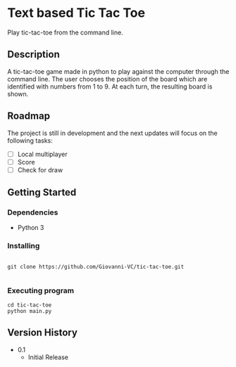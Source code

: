 # Text based Tic Tac Toe

Play tic-tac-toe from the command line.

## Description

A tic-tac-toe game made in python to play against the computer through the command line. The user chooses the position of the board which are identified with numbers from 1 to 9. At each turn, the resulting board is shown.

## Roadmap

The project is still in development and the next updates will focus on the following tasks:

- [ ] Local multiplayer
- [ ] Score
- [ ] Check for draw

## Getting Started

### Dependencies

* Python 3

### Installing


```

git clone https://github.com/Giovanni-VC/tic-tac-toe.git


```

### Executing program


```
cd tic-tac-toe
python main.py

```

## Version History

* 0.1
    * Initial Release
